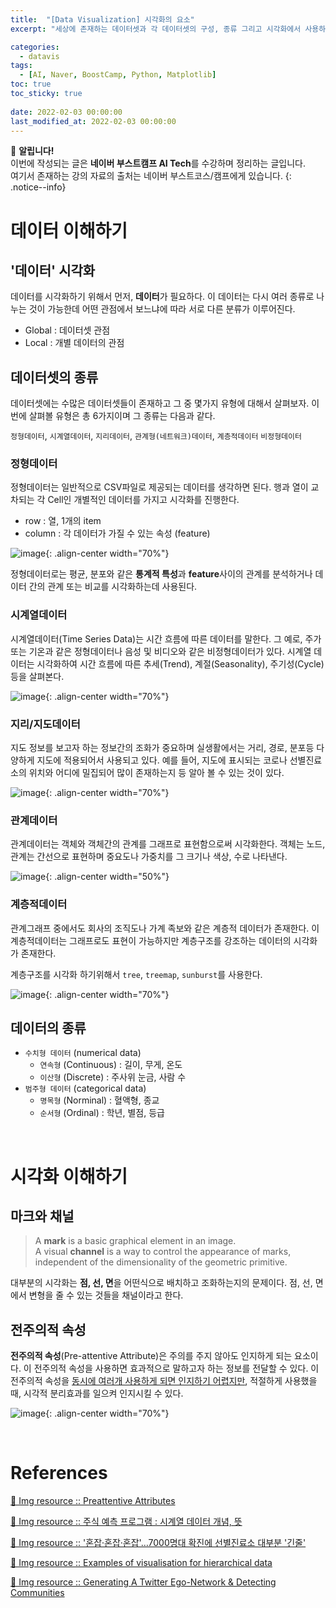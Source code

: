 ```yaml
---
title:  "[Data Visualization] 시각화의 요소"
excerpt: "세상에 존재하는 데이터셋과 각 데이터셋의 구성, 종류 그리고 시각화에서 사용하는 점, 선, 면에 대한 설명"

categories:
  - datavis
tags:
  - [AI, Naver, BoostCamp, Python, Matplotlib]
toc: true
toc_sticky: true
 
date: 2022-02-03 00:00:00
last_modified_at: 2022-02-03 00:00:00
---
```

📌 **알립니다!**<br>
이번에 작성되는 글은 **네이버 부스트캠프 AI Tech**를 수강하며 정리하는 글입니다.<br>
여기서 존재하는 강의 자료의 출처는 네이버 부스트코스/캠프에게 있습니다.
{: .notice--info}

# 데이터 이해하기
## '데이터' 시각화
데이터를 시각화하기 위해서 먼저, **데이터**가 필요하다. 이 데이터는 다시 여러 종류로 나누는 것이 가능한데 어떤 관점에서 보느냐에 따라 서로 다른 분류가 이루어진다.

- Global : 데이터셋 관점
- Local : 개별 데이터의 관점

## 데이터셋의 종류
데이터셋에는 수많은 데이터셋들이 존재하고 그 중 몇가지 유형에 대해서 살펴보자. 이번에 살펴볼 유형은 총 6가지이며 그 종류는 다음과 같다.

`정형데이터`, `시계열데이터`, `지리데이터`, `관계형(네트워크)데이터`, `계층적데이터` `비정형데이터`

### 정형데이터
정형데이터는 일반적으로 CSV파일로 제공되는 데이터를 생각하면 된다. 행과 열이 교차되는 각 Cell인 개별적인 데이터를 가지고 시각화를 진행한다.
- row : 열, 1개의 item
- column : 각 데이터가 가질 수 있는 속성 (feature)

![image](https://user-images.githubusercontent.com/91870042/152306332-b438f162-0731-42a6-9a6b-58c90f33c349.png){: .align-center width="70%"}


정형데이터로는 평균, 분포와 같은 **통계적 특성**과 **feature**사이의 관계를 분석하거나 데이터 간의 관계 또는 비교를 시각화하는데 사용된다.

### 시계열데이터
시계열데이터(Time Series Data)는 시간 흐름에 따른 데이터를 말한다. 그 예로, 주가 또는 기온과 같은 정형데이터나 음성 및 비디오와 같은 비정형데이터가 있다. 시계열 데이터는 시각화하여 시간 흐름에 따른 추세(Trend), 계절(Seasonality), 주기성(Cycle)등을 살펴본다.

![image](https://user-images.githubusercontent.com/91870042/152306471-0929b1f6-a658-49f1-9886-68c8940f90a6.png){: .align-center width="70%"}

### 지리/지도데이터
지도 정보를 보고자 하는 정보간의 조화가 중요하며 실생활에서는 거리, 경로, 분포등 다양하게 지도에 적용되어서 사용되고 있다. 예를 들어, 지도에 표시되는 코로나 선별진료소의 위치와 어디에 밀집되어 많이 존재하는지 등 알아 볼 수 있는 것이 있다.

![image](https://user-images.githubusercontent.com/91870042/152306816-fc40dc4e-54cc-4202-aad1-569d1e5be2df.png){: .align-center width="70%"}

### 관계데이터
관계데이터는 객체와 객체간의 관계를 그래프로 표현함으로써 시각화한다. 객체는 노드, 관계는 간선으로 표현하며 중요도나 가중치를 그 크기나 색상, 수로 나타낸다.

![image](https://user-images.githubusercontent.com/91870042/152307546-eeeb5899-09d0-4a77-a19c-3c36f1d83148.png){: .align-center width="50%"}

### 계층적데이터
관계그래프 중에서도 회사의 조직도나 가계 족보와 같은 계층적 데이터가 존재한다. 이 계층적데이터는 그래프로도 표현이 가능하지만 계층구조를 강조하는 데이터의 시각화가 존재한다.

계층구조를 시각화 하기위해서 `tree`, `treemap`, `sunburst`를 사용한다.

![image](https://user-images.githubusercontent.com/91870042/152307996-1e746a33-0570-48a5-9a23-ae65a2d3ed07.png){: .align-center width="70%"}

## 데이터의 종류
- `수치형 데이터` (numerical data)
  - `연속형` (Continuous) : 길이, 무게, 온도
  - `이산형` (Discrete) : 주사위 눈금, 사람 수
- `범주형 데이터` (categorical data)
  - `명목형` (Norminal) : 혈액형, 종교
  - `순서형` (Ordinal) : 학년, 별점, 등급
  
<br>

# 시각화 이해하기
## 마크와 채널
> A **mark** is a basic graphical element in an image.  
> A visual **channel** is a way to control the appearance of marks, independent of the dimensionality of the geometric primitive.

대부분의 시각화는 **점, 선, 면**을 어떤식으로 배치하고 조화하는지의 문제이다. 점, 선, 면에서 변형을 줄 수 있는 것들을 채널이라고 한다.

## 전주의적 속성
**전주의적 속성**(Pre-attentive Attribute)은 주의를 주지 않아도 인지하게 되는 요소이다. 이 전주의적 속성을 사용하면 효과적으로 말하고자 하는 정보를 전달할 수 있다. 이 전주의적 속성을 <u>동시에 여러개 사용하게 되면 인지하기 어렵지만</u>, 적절하게 사용했을 때, 시각적 분리효과를 일으켜 인지시킬 수 있다.

![image](https://user-images.githubusercontent.com/91870042/152309070-9c61a6cb-0817-4334-b658-6c7d323c15ba.png){: .align-center width="70%"}

<br>

# References

[🔗 Img resource :: Preattentive Attributes](https://www.pinterest.co.kr/pin/52706258122469670/)

[🔗 Img resource :: 주식 예측 프로그램 : 시계열 데이터 개념, 뜻](https://jjeongil.tistory.com/657)

[🔗 Img resource :: '혼잡·혼잡·혼잡'…7000명대 확진에 선별진료소 대부분 '긴줄'](https://www.donga.com/news/Society/article/all/20211209/110710428/1)

[🔗 Img resource :: Examples of visualisation for hierarchical data](https://www.researchgate.net/figure/Examples-of-visualisation-for-hierarchical-data-A-Tree-radial-layout-B-Pack-layout_fig1_269187743)

[🔗 Img resource :: Generating A Twitter Ego-Network & Detecting Communities](https://towardsdatascience.com/generating-twitter-ego-networks-detecting-ego-communities-93897883d255)